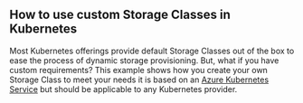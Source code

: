 ## How to use custom Storage Classes in Kubernetes

Most Kubernetes offerings provide default Storage Classes out of the box to ease the process of dynamic storage provisioning. But, what if you have custom requirements? This example shows how you create your own Storage Class to meet your needs it is based on an [Azure Kubernetes Service](https://docs.microsoft.com/azure/aks/?WT.mc_id=devto-blog-abhishgu) but should be applicable to any Kubernetes provider.
